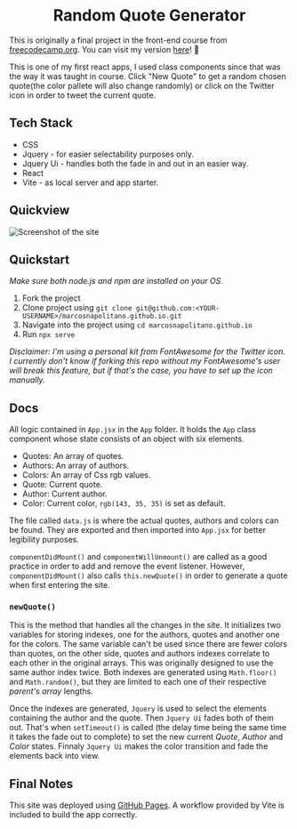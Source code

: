 # <div align="center">Random Quote Generator</div>

This is originally a final project in the front-end course from [freecodecamp.org](https://www.freecodecamp.org/learn/front-end-development-libraries/front-end-development-libraries-projects/build-a-random-quote-machine). You can visit my version [here](https://marcosnapolitano.github.io/random_quotes/)! :rocket:

This is one of my first react apps, I used class components since that was the way it was taught in course.
Click "New Quote" to get a random chosen quote(the color pallete will also change randomly) or click on the Twitter icon in order to tweet the current quote.
## Tech Stack

* CSS
* Jquery - for easier selectability purposes only.
* Jquery Ui - handles both the fade in and out in an easier way.
* React
* Vite - as local server and app starter.

## Quickview

![Screenshot of the site](https://marcosnapolitano.github.io/Assets/thumbnail1.jpg)

## Quickstart

*Make sure both node.js and npm are installed on your OS.*

1. Fork the project
2. Clone project using `git clone git@github.com:<YOUR-USERNAME>/marcosnapolitano.github.io.git`
3. Navigate into the project using `cd marcosnapolitano.github.io`
4. Run `npx serve`

*Disclaimer: I'm using a personal kit from FontAwesome for the Twitter icon. I currently don't know if forking this repo without my FontAwesome's user will break this feature, but if that's the case, you have to set up the icon manually.*

## Docs

All logic contained in `App.jsx` in the `App` folder. It holds the `App` class component whose state consists of an object with six elements.

* Quotes: An array of quotes.
* Authors: An array of authors.
* Colors: An array of Css rgb values.
* Quote: Current quote.
* Author: Current author.
* Color: Current color, `rgb(143, 35, 35)` is set as default.

The file called `data.js` is where the actual quotes, authors and colors can be found. They are exported and then imported into `App.jsx` for better legibility purposes.

`componentDidMount()` and `componentWillUnmount()` are called as a good practice in order to add and remove the event listener. However, `componentDidMount()` also calls `this.newQuote()` in order to generate a quote when first entering the site.

### `newQuote()`
This is the method that handles all the changes in the site. It initializes two variables for storing indexes, one for the authors, quotes and another one for the colors. The same variable can't be used since there are fewer colors than quotes, on the other side, quotes and authors indexes correlate to each other in the original arrays. This was originally designed to use the same author index twice. Both indexes are generated using `Math.floor()` and `Math.random()`, but they are limited to each one of their respective *parent's array* lengths.


Once the indexes are generated, `Jquery` is used to select the elements containing the author and the quote. Then `Jquery Ui` fades both of them out. That's when `setTimeout()` is called (the delay time being the same time it takes the fade out to complete) to set the new current *Quote*, *Author* and *Color* states. Finnaly `Jquery Ui` makes the color transition and fade the elements back into view.

## Final Notes

This site was deployed using [GitHub Pages](https://pages.github.com/). A workflow provided by Vite is included to build the app correctly.




